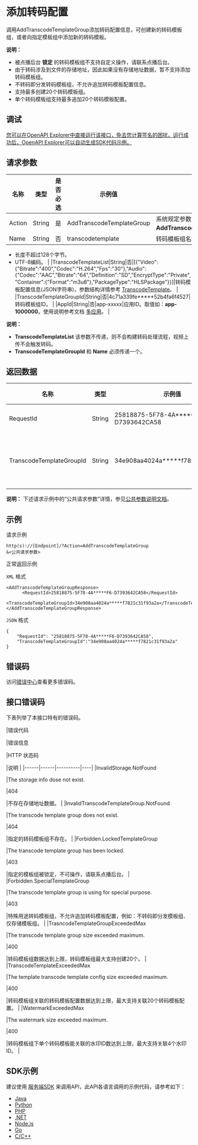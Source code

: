 # 添加转码配置

调用AddTranscodeTemplateGroup添加转码配置信息，可创建新的转码模板组，或者向指定模板组中添加新的转码模板。

**说明：**

-   被点播后台 **锁定** 的转码模板组不支持自定义操作，请联系点播后台。
-   由于转码涉及到文件的存储地址，因此如果没有存储地址数据，暂不支持添加转码模板组。
-   不转码即分发转码模板组，不允许追加转码模板配置信息。
-   支持最多创建20个转码模板组。
-   单个转码模板组支持最多追加20个转码模板配置。

## 调试

[您可以在OpenAPI Explorer中直接运行该接口，免去您计算签名的困扰。运行成功后，OpenAPI Explorer可以自动生成SDK代码示例。](https://api.aliyun.com/#product=vod&api=AddTranscodeTemplateGroup&type=RPC&version=2017-03-21)

## 请求参数

|名称|类型|是否必选|示例值|描述|
|--|--|----|---|--|
|Action|String|是|AddTranscodeTemplateGroup|系统规定参数，取值：**AddTranscodeTemplateGroup**。 |
|Name|String|否|transcodetemplate|转码模板组名称。

 -   长度不超过128个字节。
-   UTF-8编码。 |
|TranscodeTemplateList|String|否|\[\{"Video":\{"Bitrate":"400","Codec":"H.264","Fps":"30"\},"Audio":\{"Codec":"AAC","Bitrate":"64","Definition":"SD","EncryptType":"Private","Container":\{"Format":"m3u8"\},"PackageType":"HLSPackage"\}\}\]|转码模板配置信息\(JSON字符串\)，参数结构详情参考 [TranscodeTemplate](~~52839#title-9mb-8o2-uu6~~)。 |
|TranscodeTemplateGroupId|String|否|4c71a339fe\*\*\*\*\*52b4fa6f4527|转码模板组ID。 |
|AppId|String|否|app-xxxxx|应用ID。取值如：**app-1000000**。使用说明参考文档 [多应用](~~113600~~)。 |

**说明：**

-   **TranscodeTemplateList** 该参数不传递，则不会构建转码处理流程，视频上传不会触发转码。
-   **TranscodeTemplateGroupId** 和 **Name** 必须传递一个。

## 返回数据

|名称|类型|示例值|描述|
|--|--|---|--|
|RequestId|String|25818875-5F78-4A\*\*\*\*\*F6-D7393642CA58|请求ID。 |
|TranscodeTemplateGroupId|String|34e908aa4024a\*\*\*\*\*f7821c31f93a2a|转码模板组ID。 |

**说明：** 下述请求示例中的“公共请求参数”详情，参见[公共参数说明文档](~~44432~~)。

## 示例

请求示例

```
http(s)://[Endpoint]/?Action=AddTranscodeTemplateGroup
&<公共请求参数>
```

正常返回示例

`XML` 格式

```
<AddTranscodeTemplateGroupResponse>
	  <RequestId>25818875-5F78-4A*****F6-D7393642CA58</RequestId>
	  <TranscodeTemplateGroupId>34e908aa4024a*****f7821c31f93a2a</TranscodeTemplateGroupId>
</AddTranscodeTemplateGroupResponse>
```

`JSON` 格式

```
{
    "RequestId": "25818875-5F78-4A*****F6-D7393642CA58",
    "TranscodeTemplateGroupId":"34e908aa4024a*****f7821c31f93a2a"
}
```

## 错误码

访问[错误中心](https://error-center.aliyun.com/status/product/vod)查看更多错误码。

## 接口错误码

下表列举了本接口特有的错误码。

|错误代码

|错误信息

|HTTP 状态码

|说明 |
|------|------|----------|----|
|InvalidStorage.NotFound

|The storage info dose not exist.

|404

|不存在存储地址数据。 |
|InvalidTranscodeTemplateGroup.NotFound

|The transcode template group does not exist.

|404

|指定的转码模板组不存在。 |
|Forbidden.LockedTemplateGroup

|The transcode template group has been locked.

|403

|指定的模板组被锁定，不可操作，请联系点播后台。 |
|Forbidden.SpecialTemplateGroup

|The transcode template group is using for special purpose.

|403

|特殊用途转码模板组，不允许追加转码模板配置，例如：不转码即分发模板组、仅存储模板组。 |
|TrasncodeTemplateGroupExceededMax

|The transcode template group size exceeded maximum.

|400

|转码模板组数据达到上限，转码模板组最大支持创建20个。 |
|TranscodeTemplateExceededMax

|The template transcode template config size exceeded maximum.

|400

|转码模板组关联的转码模板配置数据达到上限，最大支持关联20个转码模板配置。 |
|WatermarkExceededMax

|The watermark size exceeded maximum.

|400

|转码模板组下单个转码模板能关联的水印ID数达到上限，最大支持关联4个水印ID。 |

## SDK示例

建议使用 [服务端SDK](~~101789~~) 来调用API，此API各语言调用的示例代码，请参考如下：

-   [Java](https://help.aliyun.com/document_detail/102675.html?spm=a2c4g.11186623.2.21.4c626d22Zg5U9F#AddTranscodeTemplateGroup)
-   [Python](https://help.aliyun.com/document_detail/107246.html?spm=a2c4g.11186623.2.22.4c626d22Zg5U9F#AddTranscodeTemplateGroup)
-   [PHP](https://help.aliyun.com/document_detail/106120.html?spm=a2c4g.11186623.2.23.4c626d22Zg5U9F#AddTranscodeTemplateGroup)
-   [.NET](https://help.aliyun.com/document_detail/106101.html?spm=a2c4g.11186623.2.24.4c626d22Zg5U9F#AddTranscodeTemplateGroup)
-   [Node.js](https://help.aliyun.com/document_detail/107249.html?spm=a2c4g.11186623.2.25.4c626d22Zg5U9F#AddTranscodeTemplateGroup)
-   [Go](https://help.aliyun.com/document_detail/107585.html?spm=a2c4g.11186623.2.26.4c626d22Zg5U9F#AddTranscodeTemplateGroup)
-   [C/C++](https://help.aliyun.com/document_detail/102991.html?spm=a2c4g.11186623.2.27.4c626d22Zg5U9F#AddTranscodeTemplateGroup)

